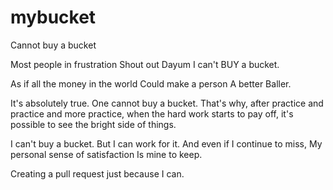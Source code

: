 # mybucket
Cannot buy a bucket

Most people in frustration
Shout out
Dayum
I can't BUY a bucket.

As if all the money in the world
Could make a person
A better
Baller.

It's absolutely true.
One cannot buy a bucket.
That's why, after practice
and practice
and more practice,
when the hard work starts to pay off,
it's possible to see the bright side of things.

I can't buy a bucket.
But I can work for it.
And even if I continue to miss,
My personal sense of satisfaction
Is mine to keep.

Creating a pull request just because I can.

